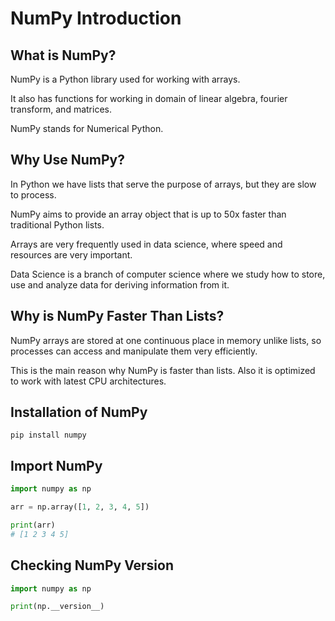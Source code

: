 # NumPy Introduction

## What is NumPy?

NumPy is a Python library used for working with arrays.

It also has functions for working in domain of linear algebra, fourier transform, and matrices.

NumPy stands for Numerical Python.


## Why Use NumPy?

In Python we have lists that serve the purpose of arrays, but they are slow to process.

NumPy aims to provide an array object that is up to 50x faster than traditional Python lists.

Arrays are very frequently used in data science, where speed and resources are very important.

Data Science is a branch of computer science where we study how to store, use and analyze data for deriving information from it.


## Why is NumPy Faster Than Lists?

NumPy arrays are stored at one continuous place in memory unlike lists, so processes can access and manipulate them very efficiently.

This is the main reason why NumPy is faster than lists. Also it is optimized to work with latest CPU architectures.


## Installation of NumPy

```shell
pip install numpy
```


## Import NumPy

```py
import numpy as np

arr = np.array([1, 2, 3, 4, 5])

print(arr)
# [1 2 3 4 5]
```


## Checking NumPy Version

```py
import numpy as np

print(np.__version__)
```